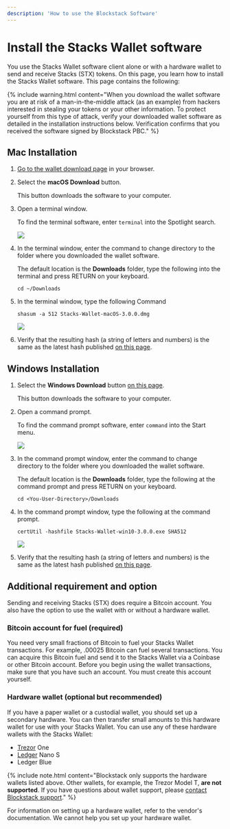```yaml
---
description: 'How to use the Blockstack Software'
---
```


# Install the Stacks Wallet software

You use the Stacks Wallet software client alone or with a hardware wallet to send and receive Stacks (STX) tokens. On this page, you learn how to install the Stacks Wallet software. This page contains the following:

{% include warning.html content="When you download the wallet software you are at risk of
a man-in-the-middle attack (as an example) from hackers interested in stealing
your tokens or your other information.  To protect yourself from this type of
attack, verify your downloaded wallet software as detailed in the installation
instructions below. Verification confirms that you received the software signed
by Blockstack PBC." %}

## Mac Installation

1. <a href="https://wallet.blockstack.org" target="\_blank">Go to the wallet download page</a> in your browser.
2. Select the **macOS Download** button.

   This button downloads the software to your computer.

3. Open a terminal window.

   To find the terminal software, enter `terminal` into the Spotlight search.

   ![](images/mac-terminal.png)

4. In the terminal window, enter the command to change directory to the folder where you downloaded the wallet software.

   The default location is the **Downloads** folder, type the following into the terminal and press RETURN on your keyboard.

   ```
   cd ~/Downloads
   ```

5. In the terminal window, type the following Command

   ```
   shasum -a 512 Stacks-Wallet-macOS-3.0.0.dmg
   ```

   ![](images/mac-shasum.png)

6. Verify that the resulting hash (a string of letters and numbers) is the same as the latest hash published <a href="https://github.com/blockstack/stacks-wallet/releases" target="\_blank">on this page</a>.

## Windows Installation

1. Select the **Windows Download** button <a href="https://wallet.blockstack.org/" target="\_blank">on this page</a>.

   This button downloads the software to your computer.

2. Open a command prompt.

   To find the command prompt software, enter `command` into the Start menu.

   ![](images/windows-cmd.png)

3. In the command prompt window, enter the command to change directory to the folder where you downloaded the wallet software.

   The default location is the **Downloads** folder, type the following at the command prompt and press RETURN on your keyboard.

   ```
   cd <You-User-Directory>/Downloads
   ```

4. In the command prompt window, type the following at the command prompt.

   ```
   certUtil -hashfile Stacks-Wallet-win10-3.0.0.exe SHA512
   ```

   ![](images/windows-certutil.png)

5. Verify that the resulting hash (a string of letters and numbers) is the same as the latest hash published <a href="https://github.com/blockstack/stacks-wallet/releases" target="\_blank">on this page</a>.

## Additional requirement and option

Sending and receiving Stacks (STX) does require a Bitcoin account. You also have the option to use the wallet with or without a hardware wallet.

### Bitcoin account for fuel (required)

You need very small fractions of Bitcoin to fuel your Stacks Wallet transactions. For example, .00025 Bitcoin can fuel several transactions. You can acquire this Bitcoin fuel and send it to the Stacks Wallet via a Coinbase or other Bitcoin account. Before you begin using the wallet transactions, make sure that you have such an account. You must create this account yourself.

### Hardware wallet (optional but recommended)

If you have a paper wallet or a custodial wallet, you should set up a secondary hardware. You can then transfer small amounts to this hardware wallet for use with your Stacks Wallet. You can use any of these hardware wallets with the Stacks Wallet:

- <a href="https://trezor.io/" target="\_blank">Trezor</a> One
- <a href="https://www.ledger.com/" target="\_blank">Ledger</a> Nano S
- Ledger Blue

{% include note.html content="Blockstack only supports the hardware wallets listed above.  Other wallets, for example, the Trezor Model T, <strong>are not supported</strong>.  If you have questions about wallet support, please <a href='emailto:support@blockstack.org' target='_blank'>contact Blockstack support</a>." %}

For information on setting up a hardware wallet, refer to the vendor's
documentation. We cannot help you set up your hardware wallet.

